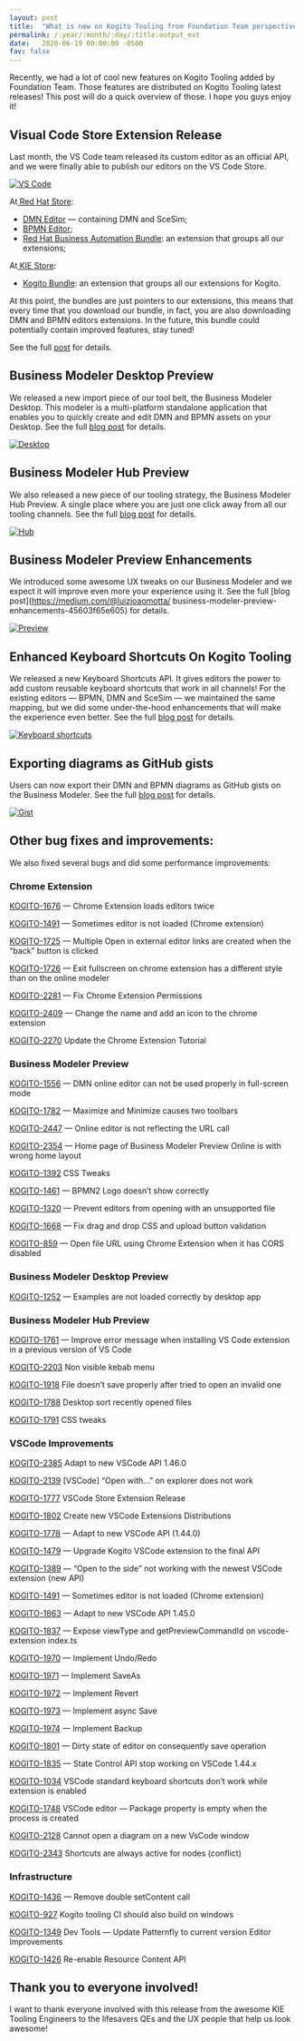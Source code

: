 ```yaml
---
layout: post
title:  "What is new on Kogito Tooling from Foundation Team perspective — April/May/Jun 2020"
permalink: /:year/:month/:day/:title:output_ext
date:   2020-06-19 00:00:00 -0500
fav: false
---
```

Recently, we had a lot of cool new features on Kogito Tooling added by Foundation Team. Those features are distributed on Kogito Tooling latest releases!
This post will do a quick overview of those. I hope you guys enjoy it!

## Visual Code Store Extension Release

Last month, the VS Code team released its custom editor as an official API, and we were finally able to publish our editors on the VS Code Store.

[![VS Code](/assets/2020/vscode.gif "VS Code")](/assets/2020/vscode.gif)


At[ Red Hat Store](https://marketplace.visualstudio.com/publishers/redhat):

* [DMN Editor](https://marketplace.visualstudio.com/items?itemName=redhat.vscode-extension-dmn-editor) — containing DMN and SceSim;
* [BPMN Editor](https://marketplace.visualstudio.com/items?itemName=redhat.vscode-extension-bpmn-editor);
* [Red Hat Business Automation Bundle](https://marketplace.visualstudio.com/items?itemName=redhat.vscode-extension-red-hat-business-automation-bundle): an extension that groups all our extensions;

At[ KIE Store](https://marketplace.visualstudio.com/publishers/kie-group):

* [Kogito Bundle](https://marketplace.visualstudio.com/items?itemName=kie-group.vscode-extension-kogito-bundle): an extension that groups all our extensions for Kogito.

At this point, the bundles are just pointers to our extensions, this means that every time that you download our bundle, in fact, you are also downloading DMN and BPMN editors extensions. In the future, this bundle could potentially contain improved features, stay tuned!

See the full [post](https://medium.com/kie-foundation/we-are-on-vs-code-store-35280693573c) for details.

## Business Modeler Desktop Preview

We released a new import piece of our tool belt, the Business Modeler Desktop. This modeler is a multi-platform standalone application that enables you to quickly create and edit DMN and BPMN assets on your Desktop. See the full [blog post](https://medium.com/kie-foundation/business-modeler-desktop-preview-released-e911e78f9e11) for details.

[![Desktop](/assets/2020/desktop.gif "Desktop")](/assets/2020/desktop.gif)

## Business Modeler Hub Preview
We also released a new piece of our tooling strategy, the Business Modeler Hub Preview. A single place where you are just one click away from all our tooling channels. See the full [blog post](https://blog.kie.org/2020/05/business-modeler-hub-preview-released.html) for details.

[![Hub](/assets/2020/hub.gif "Hub")](/assets/2020/hub.gif)

## Business Modeler Preview Enhancements
We introduced some awesome UX tweaks on our Business Modeler and we expect it will improve even more your experience using it. See the full [blog post](https://medium.com/@luizjoaomotta/
business-modeler-preview-enhancements-45603f65e605) for details.

[![Preview](/assets/2020/preview.gif "Preview")](/assets/2020/preview.gif)

## Enhanced Keyboard Shortcuts On Kogito Tooling
We released a new Keyboard Shortcuts API. It gives editors the power to add custom reusable keyboard shortcuts that work in all channels! For the existing editors — BPMN, DMN and SceSim — we maintained the same mapping, but we did some under-the-hood enhancements that will make the experience even better. See the full [blog post](https://blog.kie.org/2020/05/enhanced-keyboard-shortcuts-on-kogito-tooling.html) for details.


[![Keyboard shortcuts](/assets/2020/shortcuts.gif "Preview")](/assets/2020/shortcuts.gif)

## Exporting diagrams as GitHub gists
Users can now export their DMN and BPMN diagrams as GitHub gists on the Business Modeler. See the full [blog post](https://blog.kie.org/2020/04/exporting-diagrams-as-github-gists.html) for details.

[![Gist](/assets/2020/gist.gif "Gist")](/assets/2020/gist.gif)


## Other bug fixes and improvements:

We also fixed several bugs and did some performance improvements:

### Chrome Extension

[KOGITO-1676](https://issues.redhat.com/browse/KOGITO-1676) — Chrome Extension loads editors twice

[KOGITO-1491](https://issues.redhat.com/browse/KOGITO-1491) — Sometimes editor is not loaded (Chrome extension)

[KOGITO-1725](https://issues.redhat.com/browse/KOGITO-1725) — Multiple Open in external editor links are created when the “back” button is clicked

[KOGITO-1726](https://issues.redhat.com/browse/KOGITO-1726) — Exit fullscreen on chrome extension has a different style than on the online modeler

[KOGITO-2281](https://issues.redhat.com/browse/KOGITO-2281) — Fix Chrome Extension Permissions

[KOGITO-2409](https://issues.redhat.com/browse/KOGITO-2409) — Change the name and add an icon to the chrome extension

[KOGITO-2270](https://issues.redhat.com/browse/KOGITO-2270) Update the Chrome Extension Tutorial

### Business Modeler Preview

[KOGITO-1556](https://issues.redhat.com/browse/KOGITO-1556) — DMN online editor can not be used properly in full-screen mode

[KOGITO-1782](https://issues.redhat.com/browse/KOGITO-1782) — Maximize and Minimize causes two toolbars

[KOGITO-2447](https://issues.redhat.com/browse/KOGITO-2447) — Online editor is not reflecting the URL call

[KOGITO-2354](https://issues.redhat.com/browse/KOGITO-2354) — Home page of Business Modeler Preview Online is with wrong home layout

[KOGITO-1392](https://issues.redhat.com/browse/KOGITO-1392) CSS Tweaks

[KOGITO-1461](https://issues.redhat.com/browse/KOGITO-1461) — BPMN2 Logo doesn’t show correctly

[KOGITO-1320](https://issues.redhat.com/browse/KOGITO-1320) — Prevent editors from opening with an unsupported file

[KOGITO-1668](https://issues.redhat.com/browse/KOGITO-1668) — Fix drag and drop CSS and upload button validation

[KOGITO-859](https://issues.redhat.com/browse/KOGITO-859) — Open file URL using Chrome Extension when it has CORS disabled

### Business Modeler Desktop Preview

[KOGITO-1252](https://issues.redhat.com/browse/KOGITO-1252) — Examples are not loaded correctly by desktop app

### Business Modeler Hub Preview

[KOGITO-1761](https://issues.redhat.com/browse/KOGITO-1761) — Improve error message when installing VS Code extension in a previous version of VS Code

[KOGITO-2203](https://issues.redhat.com/browse/KOGITO-2203) Non visible kebab menu

[KOGITO-1918](https://issues.redhat.com/browse/KOGITO-1918) File doesn’t save properly after tried to open an invalid one

[KOGITO-1788](https://issues.redhat.com/browse/KOGITO-1788) Desktop sort recently opened files

[KOGITO-1791](https://issues.redhat.com/browse/KOGITO-1791) CSS tweaks

### VSCode Improvements

[KOGITO-2385](https://issues.redhat.com/browse/KOGITO-2385) Adapt to new VSCode API 1.46.0

[KOGITO-2139](https://issues.redhat.com/browse/KOGITO-2139) [VSCode] “Open with…” on explorer does not work

[KOGITO-1777](https://issues.redhat.com/browse/KOGITO-1777) VSCode Store Extension Release

[KOGITO-1802](https://issues.redhat.com/browse/KOGITO-1802) Create new VSCode Extensions Distributions

[KOGITO-1778](https://issues.redhat.com/browse/KOGITO-1778) — Adapt to new VSCode API (1.44.0)

[KOGITO-1479](https://issues.redhat.com/browse/KOGITO-1479) — Upgrade Kogito VSCode extension to the final API

[KOGITO-1389](https://issues.redhat.com/browse/KOGITO-1389) — “Open to the side” not working with the newest VSCode extension (new API)

[KOGITO-1491](https://issues.redhat.com/browse/KOGITO-1491) — Sometimes editor is not loaded (Chrome extension)

[KOGITO-1863](https://issues.redhat.com/browse/KOGITO-1863) — Adapt to new VSCode API 1.45.0

[KOGITO-1837](https://issues.redhat.com/browse/KOGITO-1837) — Expose viewType and getPreviewCommandId on vscode-extension index.ts

[KOGITO-1970](https://issues.redhat.com/browse/KOGITO-1970) — Implement Undo/Redo

[KOGITO-1971](https://issues.redhat.com/browse/KOGITO-1971) — Implement SaveAs

[KOGITO-1972](https://issues.redhat.com/browse/KOGITO-1972) — Implement Revert

[KOGITO-1973](https://issues.redhat.com/browse/KOGITO-1973) — Implement async Save

[KOGITO-1974](https://issues.redhat.com/browse/KOGITO-1974) — Implement Backup

[KOGITO-1801](https://issues.redhat.com/browse/KOGITO-1801) — Dirty state of editor on consequently save operation

[KOGITO-1835](https://issues.redhat.com/browse/KOGITO-1835) — State Control API stop working on VSCode 1.44.x

[KOGITO-1034](https://issues.redhat.com/browse/KOGITO-1034) VSCode standard keyboard shortcuts don’t work while extension is enabled

[KOGITO-1748](https://issues.redhat.com/browse/KOGITO-1748) VSCode editor — Package property is empty when the process is created

[KOGITO-2128](https://issues.redhat.com/browse/KOGITO-2128) Cannot open a diagram on a new VsCode window

[KOGITO-2343](https://issues.redhat.com/browse/KOGITO-2343) Shortcuts are always active for nodes (conflict)

### Infrastructure

[KOGITO-1436](https://issues.redhat.com/browse/KOGITO-1436) — Remove double setContent call

[KOGITO-927](https://issues.redhat.com/browse/KOGITO-927) Kogito tooling CI should also build on windows

[KOGITO-1349](https://issues.redhat.com/browse/KOGITO-1349) Dev Tools — Update Patternfly to current version Editor Improvements

[KOGITO-1426](https://issues.redhat.com/browse/KOGITO-1426) Re-enable Resource Content API

## Thank you to everyone involved!

I want to thank everyone involved with this release from the awesome KIE Tooling Engineers to the lifesavers QEs and the UX people that help us look awesome!
